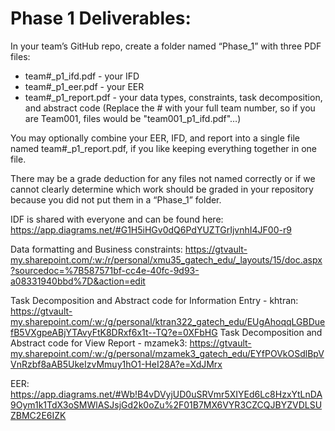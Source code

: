 # Phase 1 Deliverables:

In your team’s GitHub repo, create a folder named “Phase_1” with three PDF files:

- team#_p1_ifd.pdf - your IFD
- team#_p1_eer.pdf - your EER
- team#_p1_report.pdf - your data types, constraints, task decomposition, and abstract code
(Replace the # with your full team number, so if you are Team001, files would be "team001_p1_ifd.pdf"…)

You may optionally combine your EER, IFD, and report into a single file named team#_p1_report.pdf, if you like keeping everything together in one file.

There may be a grade deduction for any files not named correctly or if we cannot clearly determine which work should be graded in your repository because you did not put them in a “Phase_1” folder.

IDF is shared with everyone and can be found here:
https://app.diagrams.net/#G1H5iHGv0dQ6PdYUZTGrIjvnhI4JF00-r9

Data formatting and Business constraints: 
https://gtvault-my.sharepoint.com/:w:/r/personal/xmu35_gatech_edu/_layouts/15/doc.aspx?sourcedoc=%7B587571bf-cc4e-40fc-9d93-a08331940bbd%7D&action=edit

Task Decomposition and Abstract code for Information Entry - khtran:
https://gtvault-my.sharepoint.com/:w:/g/personal/ktran322_gatech_edu/EUgAhoqqLGBDuefB5VXgpeABjYTAvyFtK8DRxf6x1t--TQ?e=0XFbHG
Task Decomposition and Abstract code for View Report - mzamek3:
https://gtvault-my.sharepoint.com/:w:/g/personal/mzamek3_gatech_edu/EYfPOVkOSdlBpVVnRzbf8aAB5UkeIzvMmuy1hO1-HeI28A?e=XdJMrx


EER:
https://app.diagrams.net/#Wb!B4vDVyjUD0uSRVmr5XIYEd6Lc8HzxYtLnDA9Oym1k1TdX3oSMWlASJsjGd2k0oZu%2F01B7MX6VYR3CZCQJBYZVDLSUZBMC2E6IZK